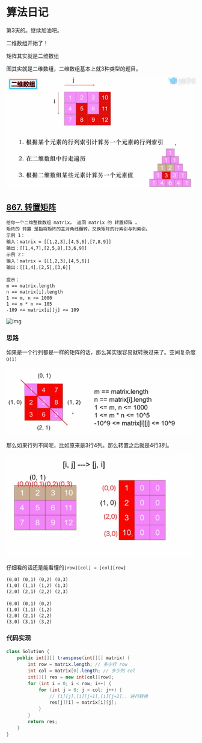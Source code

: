 # 算法日记

第3天的。继续加油吧。

二维数组开始了！

矩阵其实就是二维数组

图其实就是二维数组，二维数组基本上就3种类型的题目。

![image-20211205231212861](https://raw.githubusercontent.com/chihokyo/image_host/develop/image-20211205231212861.png)

## [867. 转置矩阵](https://leetcode-cn.com/problems/transpose-matrix/)

```
给你一个二维整数数组 matrix， 返回 matrix 的 转置矩阵 。
矩阵的 转置 是指将矩阵的主对角线翻转，交换矩阵的行索引与列索引。
示例 1：
输入：matrix = [[1,2,3],[4,5,6],[7,8,9]]
输出：[[1,4,7],[2,5,8],[3,6,9]]
示例 2：
输入：matrix = [[1,2,3],[4,5,6]]
输出：[[1,4],[2,5],[3,6]]

提示：
m == matrix.length
n == matrix[i].length
1 <= m, n <= 1000
1 <= m * n <= 105
-109 <= matrix[i][j] <= 109
```

![img](https://assets.leetcode.com/uploads/2021/02/10/hint_transpose.png)

### 思路

如果是一个行列都是一样的矩阵的话，那么其实很容易就转换过来了。空间复杂度`O(1)`

![image-20211205231808325](https://raw.githubusercontent.com/chihokyo/image_host/develop/image-20211205231808325.png)

那么如果行列不同呢，比如原来是3行4列。那么转置之后就是4行3列。

![image-20211205232117763](https://raw.githubusercontent.com/chihokyo/image_host/develop/image-20211205232117763.png)

仔细看的话还是能看懂的`[row][col] → [col][row]`

``` 
(0,0) (0,1) (0,2) (0,3)
(1,0) (1,1) (1,2) (1,3)
(2,0) (2,1) (2,2) (2,3)

(0,0) (0,1) (0,2)
(1,0) (1,1) (1,2) 
(2,0) (2,1) (2,2) 
(3,0) (3,1) (3,2)
```

### 代码实现

```java
class Solution {
    public int[][] transpose(int[][] matrix) {
        int row = matrix.length; // 多少行 row
        int col = matrix[0].length; // 多少列 col
        int[][] res = new int[col][row];
        for (int i = 0; i < row; i++) {
            for (int j = 0; j < col; j++) {
                // [i][j],[i][j+1],[i][j+2].. 进行转换
                res[j][i] = matrix[i][j];
            }
        }
        return res;
    }
}
```

